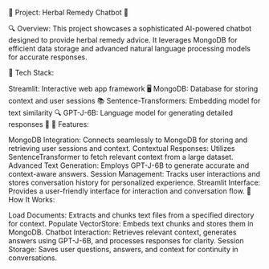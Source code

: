 🚀 Project: Herbal Remedy Chatbot 🌿

🔍 Overview: This project showcases a sophisticated AI-powered chatbot designed to provide herbal remedy advice. It leverages MongoDB for efficient data storage and advanced natural language processing models for accurate responses.

💾 Tech Stack:

Streamlit: Interactive web app framework 🖥️
MongoDB: Database for storing context and user sessions 📚
Sentence-Transformers: Embedding model for text similarity 🔍
GPT-J-6B: Language model for generating detailed responses 💬
🔧 Features:

MongoDB Integration: Connects seamlessly to MongoDB for storing and retrieving user sessions and context.
Contextual Responses: Utilizes SentenceTransformer to fetch relevant context from a large dataset.
Advanced Text Generation: Employs GPT-J-6B to generate accurate and context-aware answers.
Session Management: Tracks user interactions and stores conversation history for personalized experience.
Streamlit Interface: Provides a user-friendly interface for interaction and conversation flow.
🌟 How It Works:

Load Documents: Extracts and chunks text files from a specified directory for context.
Populate VectorStore: Embeds text chunks and stores them in MongoDB.
Chatbot Interaction: Retrieves relevant context, generates answers using GPT-J-6B, and processes responses for clarity.
Session Storage: Saves user questions, answers, and context for continuity in conversations.
